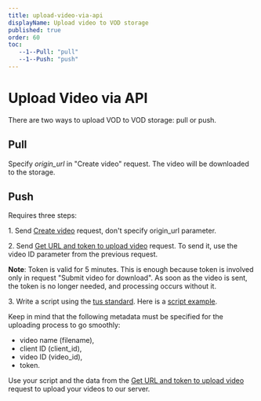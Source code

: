 ```yaml
---
title: upload-video-via-api
displayName: Upload video to VOD storage
published: true
order: 60
toc:
   --1--Pull: "pull"
   --1--Push: "push"
---
```

# Upload Video via API

There are two ways to upload VOD to VOD storage: pull or push.

## Pull

Specify *origin_url* in "Create video" request. The video will be downloaded to the storage.

## Push

Requires three steps:

1\. Send <a href="https://api.gcore.com/docs/streaming#operation/post_api_videos" target="_blank">Create video</a> request, don't specify origin\_url parameter.

2\. Send <a href="https://api.gcore.com/docs/streaming#operation/get_api_videos_id_upload" target="_blank">Get URL and token to upload video</a> request. To send it, use the video ID parameter from the previous request.

**Note**: Token is valid for 5 minutes. This is enough because token is involved only in request "Submit video for download". As soon as the video is sent, the token is no longer needed, and processing occurs without it.

3\. Write a script using the <a href="https://tus.io/" target="_blank">tus standard</a>. Here is a <a href="https://github.com/tus/tus-js-client" target="_blank">script example</a>.

Keep in mind that the following metadata must be specified for the uploading process to go smoothly:

- video name (filename),
- client ID (client_id),
- video ID (video_id),
- token.

Use your script and the data from the <a href="https://api.gcore.com/docs/streaming#tag/Videos/operation/get_api_videos_id_upload" target="_blank">Get URL and token to upload video</a> request to upload your videos to our server.